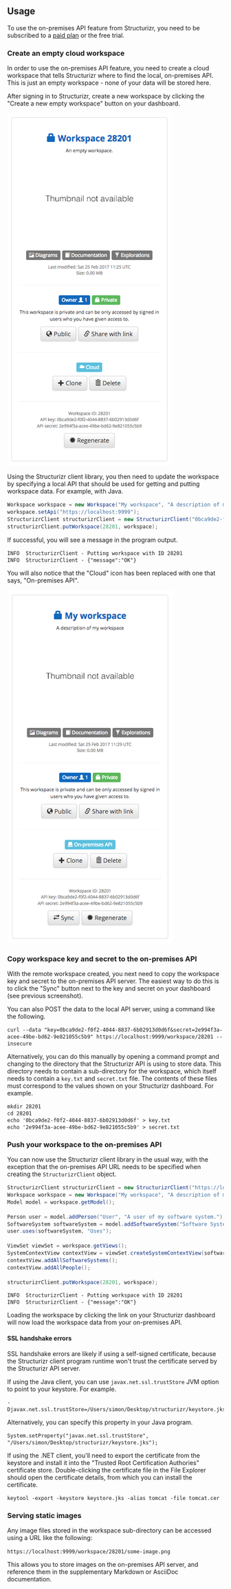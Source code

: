 ## Usage

To use the on-premises API feature from Structurizr, you need to be subscribed to a [paid plan](https://structurizr.com/pricing) or the free trial.

### Create an empty cloud workspace

In order to use the on-premises API feature, you need to create a cloud workspace that tells Structurizr where to find the local, on-premises API.
This is just an empty workspace - none of your data will be stored here.

After signing in to Structurizr, create a new workspace by clicking the "Create a new empty workspace" button on your dashboard.

![An empty, cloud-based workspace](empty-workspace-1.png)

Using the Structurizr client library, you then need to update the workspace by specifying a local API that should be used for getting and putting workspace data. For example, with Java.

```java
Workspace workspace = new Workspace("My workspace", "A description of my workspace");
workspace.setApi("https://localhost:9999");
StructurizrClient structurizrClient = new StructurizrClient("0bca9de2-f0f2-4044-8837-6b02913d0d6f", "2e994f3a-acee-49be-bd62-9e821055c5b9");
structurizrClient.putWorkspace(28201, workspace);
```

If successful, you will see a message in the program output.

```
INFO  StructurizrClient - Putting workspace with ID 28201
INFO  StructurizrClient - {"message":"OK"}
```

You will also notice that the "Cloud" icon has been replaced with one that says, "On-premises API". 

![An empty, on-premises workspace](empty-workspace-2.png)

### Copy workspace key and secret to the on-premises API

With the remote workspace created, you next need to copy the workspace key and secret to the on-premises API server.
The easiest way to do this is to click the "Sync" button next to the key and secret on your dashboard (see previous screenshot).

You can also POST the data to the local API server, using a command like the following.

```
curl --data "key=0bca9de2-f0f2-4044-8837-6b02913d0d6f&secret=2e994f3a-acee-49be-bd62-9e821055c5b9" https://localhost:9999/workspace/28201 --insecure
```

Alternatively, you can do this manually by opening a command prompt and changing to the directory that the Structurizr API is using to store data. This directory needs to contain a sub-directory for the workspace, which itself needs to contain a ```key.txt``` and ```secret.txt``` file.
The contents of these files must correspond to the values shown on your Structurizr dashboard. For example.

```
mkdir 28201
cd 28201
echo '0bca9de2-f0f2-4044-8837-6b02913d0d6f' > key.txt
echo '2e994f3a-acee-49be-bd62-9e821055c5b9' > secret.txt
```

### Push your workspace to the on-premises API

You can now use the Structurizr client library in the usual way, with the exception that the on-premises API URL needs to be specified when creating the ```StructurizrClient``` object.

```java
StructurizrClient structurizrClient = new StructurizrClient("https://localhost:9999", "0bca9de2-f0f2-4044-8837-6b02913d0d6f", "2e994f3a-acee-49be-bd62-9e821055c5b9");
Workspace workspace = new Workspace("My workspace", "A description of my workspace");
Model model = workspace.getModel();

Person user = model.addPerson("User", "A user of my software system.");
SoftwareSystem softwareSystem = model.addSoftwareSystem("Software System", "My software system.");
user.uses(softwareSystem, "Uses");

ViewSet viewSet = workspace.getViews();
SystemContextView contextView = viewSet.createSystemContextView(softwareSystem, "Context", "A description of this diagram.");
contextView.addAllSoftwareSystems();
contextView.addAllPeople();

structurizrClient.putWorkspace(28201, workspace);
```

```
INFO  StructurizrClient - Putting workspace with ID 28201
INFO  StructurizrClient - {"message":"OK"}
```

Loading the workspace by clicking the link on your Structurizr dashboard will now load the workspace data from your on-premises API.

#### SSL handshake errors

SSL handshake errors are likely if using a self-signed certificate, because the Structurizr client program runtime won't trust the certificate served by the Structurizr API server.

If using the Java client, you can use ```javax.net.ssl.trustStore``` JVM option to point to your keystore. For example.

```
-Djavax.net.ssl.trustStore=/Users/simon/Desktop/structurizr/keystore.jks
```

Alternatively, you can specify this property in your Java program.

```
System.setProperty("javax.net.ssl.trustStore", "/Users/simon/Desktop/structurizr/keystore.jks");
```

If using the .NET client, you'll need to export the certificate from the keystore and install it into the "Trusted Root Certification Authories" certificate store. Double-clicking the certificate file in the File Explorer should open the certificate details, from which you can install the certificate.

```
keytool -export -keystore keystore.jks -alias tomcat -file tomcat.cer
```

### Serving static images

Any image files stored in the workspace sub-directory can be accessed using a URL like the following:

```https://localhost:9999/workspace/28201/some-image.png```

This allows you to store images on the on-premises API server, and reference them in the supplementary Markdown or AsciiDoc documentation.